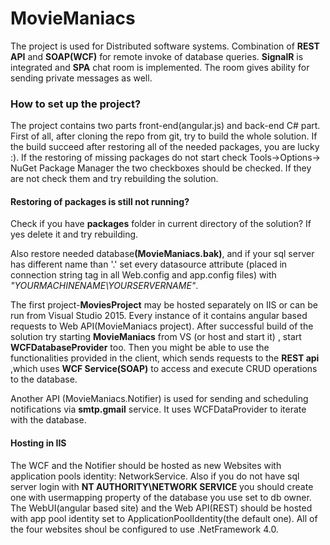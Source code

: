 # MovieManiacs

The project is used for Distributed software systems. Combination of <b>REST API</b> and <b>SOAP(WCF)</b> for remote invoke of database queries. <b>SignalR</b> is integrated and <b>SPA</b> chat room is implemented. The room gives ability for sending private messages as well.

<h3><b>How to set up the project?</b></h3>

The project contains two parts front-end(angular.js) and back-end C# part. 
First of all, after cloning the repo from git, try to build the whole solution.
If the build succeed after restoring all of the needed packages, you are lucky :).
If the restoring of missing packages do not start check Tools->Options-> NuGet Package Manager
the two checkboxes should be checked. If they are not check them and try rebuilding the solution. 

<h4>Restoring of packages is still not running?</h4> 
Check if you have <b>packages</b> folder in current directory of the solution?
If yes delete it and try rebuilding. 

Also restore needed database<b>(MovieManiacs.bak)</b>, and if your
sql server has different name
than '.' set every datasource attribute
(placed in connection string tag in all Web.config and app.config files)
with <i>"YOURMACHINENAME\YOURSERVERNAME"</i>.

The first project-<b>MoviesProject</b> may be hosted separately on IIS or can be run from Visual Studio 2015.
Every instance of it contains angular based requests to Web API(MovieManiacs project).
After successful build of the solution try starting <b>MovieManiacs</b> from VS (or host and start it) ,
start <b>WCFDatabaseProvider</b> too. Then you might be able to use the functionalities provided in the client,
which sends requests to the <b>REST api</b> ,which uses <b>WCF Service(SOAP)</b> to access
and execute CRUD operations to the database. 

Another API (MovieManiacs.Notifier) is used for sending and scheduling notifications via <b>smtp.gmail</b> service. It uses WCFDataProvider to iterate with the database.

<h4>Hosting in IIS</h4>
The WCF and the Notifier should be hosted as new Websites with application pools identity: NetworkService. Also if you do not have sql server login with <b>NT AUTHORITY\NETWORK SERVICE</b> you should create one with usermapping property of the database you use set to db owner. The WebUI(angular based site) and the Web API(REST) should be hosted with app pool identity set to ApplicationPoolIdentity(the default one). All of the four websites shoul be configured to use .NetFramework 4.0.

